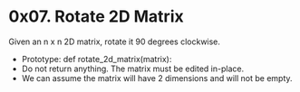 # 0x07. Rotate 2D Matrix

Given an n x n 2D matrix, rotate it 90 degrees clockwise.

 - Prototype: def rotate_2d_matrix(matrix):
 - Do not return anything. The matrix must be edited in-place.
 - We can assume the matrix will have 2 dimensions and will not be empty.
